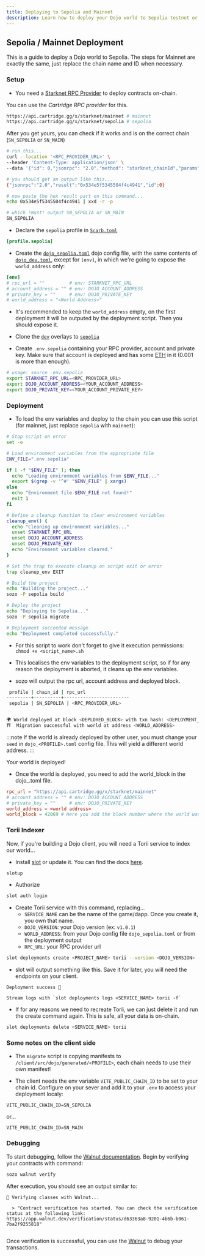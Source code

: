 ```yaml
---
title: Deploying to Sepolia and Mainnet
description: Learn how to deploy your Dojo world to Sepolia testnet or Mainnet, including RPC setup, environment configuration, and Torii indexer deployment.
---
```


## Sepolia / Mainnet Deployment

This is a guide to deploy a Dojo world to Sepolia.
The steps for Mainnet are exactly the same, just replace the chain name and ID when necessary.


### Setup

* You need a [Starknet RPC Provider](https://www.starknet.io/fullnodes-rpc-services/) to deploy contracts on-chain.

You can use the *Cartridge RPC provider* for this.

```sh
https://api.cartridge.gg/x/starknet/mainnet # mainnet
https://api.cartridge.gg/x/starknet/sepolia # sepolia
```


 After you get yours, you can check if it works and is on the correct chain (`SN_SEPOLIA` or `SN_MAIN`)

```sh
# run this...
curl --location '<RPC_PROVIDER_URL>' \
--header 'Content-Type: application/json' \
--data '{"id": 0,"jsonrpc": "2.0","method": "starknet_chainId","params": {}}'

# you should get an output like this...
{"jsonrpc":"2.0","result":"0x534e5f5345504f4c4941","id":0}

# now paste the hex result part on this command... 
echo 0x534e5f5345504f4c4941 | xxd -r -p

# which !must! output SN_SEPOLIA or SN_MAIN
SN_SEPOLIA
```

* Declare the `sepolia` profile in [`Scarb.toml`](https://github.com/rsodre/512karat/blob/main/dojo/Scarb.toml)

```toml
[profile.sepolia]
```

* Create the [`dojo_sepolia.toml`](https://github.com/rsodre/512karat/blob/main/dojo/dojo_sepolia.toml) dojo config file, with the same contents of [`dojo_dev.toml`](https://github.com/rsodre/512karat/blob/main/dojo/dojo_dev.toml), except for `[env]`, in which we're going to expose the `world_address` only:

```toml
[env]
# rpc_url = ""         # env: STARKNET_RPC_URL
# account_address = "" # env: DOJO_ACCOUNT_ADDRESS
# private_key = ""     # env: DOJO_PRIVATE_KEY
# world_address = "<World Address>"
```

* It's recommended to keep the `world_address` empty, on the first deployment it will be outputed by the deployment script. Then you should expose it.

* Clone the [`dev`](https://github.com/rsodre/512karat/blob/main/dojo/overlays/dev/) overlays to [`sepolia`](https://github.com/rsodre/512karat/blob/main/dojo/overlays/sepolia/)

* Create `.env.sepolia` containing your RPC provider, account and private key. Make sure that account is deployed and has some [ETH](https://starknet-faucet.vercel.app) in it (0.001 is more than enough).

```sh
# usage: source .env.sepolia
export STARKNET_RPC_URL=<RPC_PROVIDER_URL>
export DOJO_ACCOUNT_ADDRESS=<YOUR_ACCOUNT_ADDRESS>
export DOJO_PRIVATE_KEY=<YOUR_ACCOUNT_PRIVATE_KEY>
```



### Deployment

* To load the env variables and deploy to the chain you can use this script (for mainnet, just replace `sepolia` with `mainnet`):

```bash
# Stop script on error
set -e

# Load environment variables from the appropriate file
ENV_FILE=".env.sepolia"

if [ -f "$ENV_FILE" ]; then
  echo "Loading environment variables from $ENV_FILE..."
  export $(grep -v '^#' "$ENV_FILE" | xargs)
else
  echo "Environment file $ENV_FILE not found!"
  exit 1
fi

# Define a cleanup function to clear environment variables
cleanup_env() {
  echo "Cleaning up environment variables..."
  unset STARKNET_RPC_URL
  unset DOJO_ACCOUNT_ADDRESS
  unset DOJO_PRIVATE_KEY
  echo "Environment variables cleared."
}

# Set the trap to execute cleanup on script exit or error
trap cleanup_env EXIT

# Build the project
echo "Building the project..."
sozo -P sepolia build

# Deploy the project
echo "Deploying to Sepolia..."
sozo -P sepolia migrate

# Deployment succeeded message
echo "Deployment completed successfully."
```

* For this script to work don't forget to give it execution permissions:
 `chmod +x <script_name>.sh`

* This localises the env variables to the deployment script, so if for any reason the deployment is aborted, it cleans up the env variables.


* sozo will output the rpc url, account address and deployed block.

```sh
 profile | chain_id | rpc_url
---------+----------+------------------------
 sepolia | SN_SEPOLIA | <RPC_PROVIDER_URL>


🌍 World deployed at block <DEPLOYED_BLOCK> with txn hash: <DEPLOYMENT_TXN_HASH>
⛩️  Migration successful with world at address <WORLD_ADDRESS>
```

:::note
If the world is already deployed by other user, you must change your `seed` in `dojo_<PROFILE>.toml` config file.
This will yield a different world address.
:::


Your world is deployed! 

* Once the world is deployed, you need to add the world_block in the dojo_<PROFILE>.toml file.
```toml
rpc_url = "https://api.cartridge.gg/x/starknet/mainnet"  
# account_address = "" # env: DOJO_ACCOUNT_ADDRESS
# private_key = ""     # env: DOJO_PRIVATE_KEY
world_address = <world address>
world_block = 42069 # Here you add the block number where the world was deployed
```

### Torii Indexer

Now, if you're building a Dojo client, you will need a Torii service to index our world...

* Install [slot](https://github.com/cartridge-gg/slot) or update it. You can find the docs [here](https://docs.cartridge.gg/slot/getting-started).

```sh
slotup
```

* Authorize

```sh
slot auth login
```

* Create Torii service with this command, replacing...
  * `SERVICE_NAME` can be the name of the game/dapp. Once you create it, you own that name.
  * `DOJO_VERSION`: your Dojo version (ex: `v1.0.1`)
  * `WORLD_ADDRESS`: from your Dojo config file `dojo_sepolia.toml` or from the deployment output
  * `RPC_URL`: your RPC provider url

```sh
slot deployments create <PROJECT_NAME> torii --version <DOJO_VERSION> --world <WORLD_ADDRESS> --rpc <RPC_URL>
```

* slot will output something like this. Save it for later, you will need the endpoints on your client.

```
Deployment success 🚀

Stream logs with `slot deployments logs <SERVICE_NAME> torii -f`
```

* If for any reasons we need to recreate Torii, we can just delete it and run the create command again. This is safe, all your data is on-chain.

```sh
slot deployments delete <SERVICE_NAME> torii
```

### Some notes on the client side

* The `migrate` script is copying manifests to `/client/src/dojo/generated/<PROFILE>`, each chain needs to use their own manifest!

* The client needs the env variable `VITE_PUBLIC_CHAIN_ID` to be set to your chain id. Configure on your sever and add it to your `.env` to access your deployment localy:


```
VITE_PUBLIC_CHAIN_ID=SN_SEPOLIA
```

or...

```
VITE_PUBLIC_CHAIN_ID=SN_MAIN
```

### Debugging

To start debugging, follow the [Walnut documentation](https://docs.walnut.dev/debug-dojo-with-walnut). Begin by verifying your contracts with command:

```bash
sozo walnut verify
```

After execution, you should see an output similar to:

```console
🌰 Verifying classes with Walnut...

  > "Contract verification has started. You can check the verification status at the following link: https://app.walnut.dev/verification/status/d63363a8-9201-4b6b-b061-7ba2f9255818"


```

Once verification is successful, you can use the [Walnut](https://walnut.dev) to debug your transactions.
